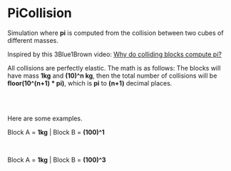# PiCollision

Simulation where **pi** is computed from the collision between two cubes of different masses.

Inspired by this 3Blue1Brown video: <a href="https://www.youtube.com/watch?v=jsYwFizhncE&vl=zh-CN"> Why do colliding blocks compute pi? </a>

All collisions are perfectly elastic. The math is as follows:
The blocks will have mass **1kg** and **(10)^n kg**, then the total number of collisions will be **floor(10^(n+1) * pi)**, which is **pi** to **(n+1)** decimal places.

</br>

</br>

Here are some examples.

Block A = **1kg** | Block B = **(100)^1**
<img src="https://media.discordapp.net/attachments/795803904075366400/797605381483266052/unknown.png?width=1153&height=676"
     alt=""
     style="float: left; margin-right: 10px;" />


</br>

Block A = **1kg** | Block B = **(100)^3**
<img src="https://media.discordapp.net/attachments/795803904075366400/797603774004068424/unknown.png?width=1153&height=676"
     alt=""
     style="float: left; margin-right: 10px;" />
